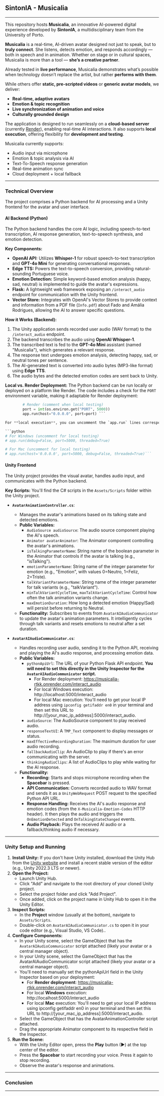 ## SintonIA - Musicalia

---

This repository hosts **Musicalia**, an innovative AI-powered digital experience developed by **SintonIA**, a multidisciplinary team from the University of Porto. 

**Musicalia** is a real-time, AI-driven avatar designed not just to speak, but to **truly connect**. She listens, detects emotion, and responds accordingly — both in speech and in animation. Whether on stage or in cultural spaces, Musicalia is more than a tool — **she’s a creative partner**.

Already tested in **live performance**, Musicalia demonstrates what’s possible when technology doesn’t replace the artist, but rather **performs with them**.

While others offer **static, pre-scripted videos** or **generic avatar models**, we deliver:

- **Real-time, adaptive avatars**
- **Emotion & topic recognition**
- **Live synchronization of animation and voice**
- **Culturally grounded design**

The application is designed to run seamlessly on a **cloud-based server** (currently [Render](https://render.com)), enabling real-time AI interactions. It also supports **local execution**, offering flexibility for **development and testing**.

Musicalia currently supports:
- Audio input via microphone
- Emotion & topic analysis via AI
- Text-To-Speech response generation
- Real-time animation sync
- Cloud deployment + local fallback

---

### Technical Overview

The project comprises a Python backend for AI processing and a Unity frontend for the avatar and user interface.

#### AI Backend (Python)

The Python backend handles the core AI logic, including speech-to-text transcription, AI response generation, text-to-speech synthesis, and emotion detection.

**Key Components:**
* **OpenAI API:** Utilizes **Whisper-1** for robust speech-to-text transcription and **GPT-4o Mini** for generating conversational responses.
* **Edge TTS:** Powers the text-to-speech conversion, providing natural-sounding Portuguese voice.
* **Emotion Detection:** Simple keyword-based emotion analysis (happy, sad, neutral) is implemented to guide the avatar's expressions.
* **Flask:** A lightweight web framework exposing an `/interact_audio` endpoint for communication with the Unity frontend.
* **Vector Store:** Integrates with OpenAI's Vector Stores to provide context and information from a PDF file (`Info.pdf`) about Fado and Amália Rodrigues, allowing the AI to answer specific questions.

**How it Works (Backend):**
1.  The Unity application sends recorded user audio (WAV format) to the `/interact_audio` endpoint.
2.  The backend transcribes the audio using **OpenAI Whisper-1**.
3.  The transcribed text is fed to the **GPT-4o Mini** assistant (named "Musicalia"), which generates a relevant response.
4.  The response text undergoes emotion analysis, detecting happy, sad, or neutral tones per sentence.
5.  The AI-generated text is converted into audio bytes (MP3-like format) using **Edge TTS**.
6.  The audio bytes and the detected emotion codes are sent back to Unity.

**Local vs. Render Deployment:**
The Python backend can be run locally or deployed on a platform like Render. The code includes a check for the `PORT` environment variable, making it adaptable for Render deployment:

```python
        # Render (comment when local testing)
        port = int(os.environ.get("PORT", 5000))
        app.run(host="0.0.0.0", port=port) ```

For **local execution**, you can uncomment the `app.run` lines corresponding to your operating system (`Windows` or `Mac`) and comment out the `Render` specific lines.

```python
# For Windows (uncomment for local testing)
# app.run(debug=False, port=5000, threaded=True)

# For Mac (uncomment for local testing)
# app.run(host='0.0.0.0', port=5000, debug=False, threaded=True)```

```

#### Unity Frontend

The Unity project provides the visual avatar, handles audio input, and communicates with the Python backend.

**Key Scripts:**
You'll find the C# scripts in the `Assets/Scripts` folder within the Unity project.

* **`AvatarAnimationController.cs`**:
    * Manages the avatar's animations based on its talking state and detected emotions.
    * **Public Variables:**
        * `AudioSource audioSource`: The audio source component playing the AI's speech.
        * `Animator avatarAnimator`: The Animator component controlling the avatar's animations.
        * `isTalkingParameterName`: String name of the boolean parameter in the Animator that controls if the avatar is talking (e.g., "isTalking").
        * `emotionParameterName`: String name of the integer parameter for emotion (e.g., "Emotion", with values 0=Neutro, 1=Feliz, 2=Triste).
        * `talkVariantParameterName`: String name of the integer parameter for talk variants (e.g., "talkVariant").
        * `minTalkVariantCycleTime`, `maxTalkVariantCycleTime`: Control how often the talk animation variants change.
        * `maxEmotionDuration`: How long a detected emotion (Happy/Sad) will persist before returning to Neutral.
    * **Functionality:** Subscribes to events from `AvatarAIAudioCommunicator` to update the avatar's animation parameters. It intelligently cycles through talk variants and resets emotions to neutral after a set duration.

* **`AvatarAIAudioCommunicator.cs`**:
    * Handles recording user audio, sending it to the Python API, receiving and playing the AI's audio response, and processing emotion data.
    * **Public Variables:**
        * `pythonApiUrl`: The URL of your Python Flask API endpoint. **You will need to set this directly in the Unity Inspector for the `AvatarAIAudioCommunicator` script.**
          * For Render deployment: https://musicalia-rtkk.onrender.com/interact_audio
          * For local Windows execution: http://localhost:5000/interact_audio
          * For local Mac execution: You'll need to get your local IP address using `ipconfig getifaddr en0` in your terminal and then set this URL to http://[your_mac_ip_address]:5000/interact_audio.
        * `audioSource`: The AudioSource component to play received audio.
        * `responseTextUI`: A `TMP_Text` component to display messages or status.
        * `maxEffectiveRecordingDuration`: The maximum duration for user audio recording.
        * `fallbackAudioClip`: An AudioClip to play if there's an error communicating with the server.
        * `thinkingAudioClips`: A list of AudioClips to play while waiting for the AI response.
    * **Functionality:**
        * **Recording:** Starts and stops microphone recording when the **Spacebar** is pressed.
        * **API Communication:** Converts recorded audio to WAV format and sends it as a `UnityWebRequest` POST request to the specified Python API URL.
        * **Response Handling:** Receives the AI's audio response and emotion codes (from the `X-Musicalia-Emotion-Codes` HTTP header). It then plays the audio and triggers the `OnEmotionDetected` and `OnTalkingStateChanged` events.
        * **Audio Playback:** Plays the received AI audio or a fallback/thinking audio if necessary.

---

### Unity Setup and Running

1.  **Install Unity:** If you don't have Unity installed, download the Unity Hub from the [Unity website](https://unity.com/download) and install a recent stable version of the editor (e.g., Unity 2022.3 LTS or newer).
2.  **Open the Project:**
    * Launch Unity Hub.
    * Click "Add" and navigate to the root directory of your cloned Unity project.
    * Select the project folder and click "Add Project".
    * Once added, click on the project name in Unity Hub to open it in the Unity Editor.
3.  **Inspect Scripts:**
    * In the **Project** window (usually at the bottom), navigate to `Assets/Scripts`.
    * Double-click on `AvatarAIAudioCommunicator.cs` to open it in your code editor (e.g., Visual Studio, VS Code)..
4.  **Configure Components:**
    * In your Unity scene, select the GameObject that has the `AvatarAIAudioCommunicator` script attached (likely your avatar or a central manager object).
    * In your Unity scene, select the GameObject that has the AvatarAIAudioCommunicator script attached (likely your avatar or a central manager object).
    * You'll need to manually set the pythonApiUrl field in the Unity Inspector based on your deployment:
      * For **Render deployment**: https://musicalia-rtkk.onrender.com/interact_audio
      * For local **Windows** execution: http://localhost:5000/interact_audio
      * For local **Mac** execution: You'll need to get your local IP address using ipconfig getifaddr en0 in your terminal and then set this URL to http://[your_mac_ip_address]:5000/interact_audio.
    * Select the GameObject that has the AvatarAnimationController script attached.
    * Drag the appropriate Animator component to its respective field in the Inspector.
5.  **Run the Scene:**
    * With the Unity Editor open, press the **Play** button (▶) at the top center of the editor.
    * Press the **Spacebar** to start recording your voice. Press it again to stop recording.
    * Observe the avatar's response and animations.

---

### Conclusion



---
